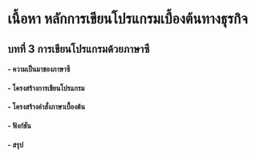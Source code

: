 # เนื้อหา หลักการเขียนโปรแกรมเบื้องต้นทางธุรกิจ
## บทที่ 3  การเขียนโปรแกรมด้วยภาษาซี
#### - ความเป็นมาของภาษาซี
#### - โครงสร้างการเขียนโปรแกรม
#### - โครงสร้างคำสั่งภาษาเบื้องต้น
#### - ฟังก์ชัน
#### - สรุป